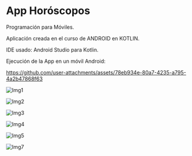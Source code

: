 # App Horóscopos

Programación para Móviles.

Aplicación creada en el curso de ANDROID en KOTLIN.

IDE usado: Android Studio para Kotlin.

Ejecución de la App en un móvil Android:

https://github.com/user-attachments/assets/78eb934e-80a7-4235-a795-4a2b47868f63

![Img1](https://github.com/user-attachments/assets/fc25ed2b-f43f-495c-8b46-c04d8c21f753)

![Img2](https://github.com/user-attachments/assets/233f8106-bdd1-4937-bb59-1d0cf4a53536)

![Img3](https://github.com/user-attachments/assets/448c3894-a7be-4ed9-8cbd-740c068e52d4)

![Img4](https://github.com/user-attachments/assets/1cfd869c-e1b3-4942-bd18-228a302ea4af)

![Img5](https://github.com/user-attachments/assets/14c6b6e4-61b1-400c-83a8-667cd6607948)

![Img7](https://github.com/user-attachments/assets/3436f5a6-a40e-4134-899e-83014acf106c)

